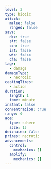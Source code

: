 ```yaml
---
level: 3
type: biotic
attack:
  melee: false
  ranged: false
save:
  dex: true
  str: false
  con: true
  int: false
  wis: false
  cha: false
tags:
  - damage
damageType:
  - necrotic
castingTimes:
  - action
duration:
  length: 1
  time: minute
instant: false
concentration: true
range: 0
aoe:
  type: sphere
  size: 10
detonates: false
primes: necrotic
advancements:
  control:
    mechanics: []
  amplify:
    mechanics: []
---
```


